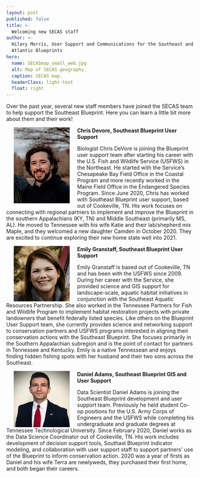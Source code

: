 ```yaml
---
layout: post
published: false
title: >-
  Welcoming new SECAS staff
author: >-
  Hilary Morris, User Support and Communications for the Southeast and South
  Atlantic Blueprints
hero:
  name: SECASmap_small_web.jpg
  alt: Map of SECAS geography.
  caption: SECAS map.
  headerClass: light-text
  float: right
---
```

Over the past year, several new staff members have joined the SECAS team to help support the Southeast Blueprint. Here you can learn a little bit more about them and their work!<!--more-->

<img src="https://raw.githubusercontent.com/USFWS/secas/gh-pages/images/ChrisDeVore_150p.jpg" align="left" hspace="20">**Chris Devore, Southeast Blueprint User Support**

Biologist Chris DeVore is joining the Blueprint user support team after starting his career with the U.S. Fish and Wildlife Service (USFWS) in the Northeast. He started with the Service’s Chesapeake Bay Field Office in the Coastal Program and more recently worked in the Maine Field Office in the Endangered Species Program. Since June 2020, Chris has worked with Southeast Blueprint user support, based out of Cookeville, TN. His work focuses on connecting with regional partners to implement and improve the Blueprint in the southern Appalachians (KY, TN) and Middle Southeast (primarily MS, AL). He moved to Tennessee with his wife Katie and their lab/shepherd mix Maple, and they welcomed a new daughter Camden in October 2020. They are excited to continue exploring their new home state well into 2021.

<img src="https://raw.githubusercontent.com/USFWS/secas/gh-pages/images/emilygranstaff_150p.jpg" align="left" hspace="20">**Emily Granstaff, Southeast Blueprint User Support**

Emily Granstaff is based out of Cookeville, TN and has been with the USFWS since 2009. During her career with the Service, she provided science and GIS support for landscape-scale, aquatic habitat initiatives in conjunction with the Southeast Aquatic Resources Partnership. She also worked in the Tennessee Partners for Fish and Wildlife Program to implement habitat restoration projects with private landowners that benefit federally listed species. Like others on the Blueprint User Support team, she currently provides science and networking support to conservation partners and USFWS programs interested in aligning their conservation actions with the Southeast Blueprint. She focuses primarily in the Southern Appalachian subregion and is the point of contact for partners in Tennessee and Kentucky. Emily is a native Tennessean and enjoys finding hidden fishing spots with her husband and their two sons across the Southeast. 

<img src="https://raw.githubusercontent.com/USFWS/secas/gh-pages/images/DanielAdams_150p.jpg" align="left" hspace="20">**Daniel Adams, Southeast Blueprint GIS and User Support**

Data Scientist Daniel Adams is joining the Southeast Blueprint development and user support team. Previously he held student Co-op positions for the U.S. Army Corps of Engineers and the USFWS while completing his undergraduate and graduate degrees at Tennessee Technological University. Since February 2020, Daniel works as the Data Science Coordinator out of Cookeville, TN. His work includes development of decision support tools, Southast Blueprint indicator modeling, and collaboration with user support staff to support partners' use of the Blueprint to inform conservation action. 2020 was a year of firsts as Daniel and his wife Terra are newlyweds, they purchased their first home, and both began their careers.  



